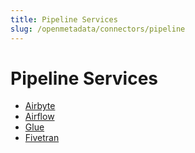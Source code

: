 ```yaml
---
title: Pipeline Services
slug: /openmetadata/connectors/pipeline
---
```


# Pipeline Services

- [Airbyte](/openmetadata/connectors/pipeline/airbyte)
- [Airflow](/openmetadata/connectors/pipeline/airflow)
- [Glue](/openmetadata/connectors/pipeline/glue)
- [Fivetran](/openmetadata/connectors/pipeline/fivetran)

